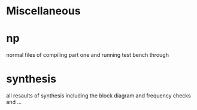 # Miscellaneous

# np
normal files of compiling part one and running test bench through

# synthesis
all resaults of synthesis including the block diagram and frequency checks and ...
